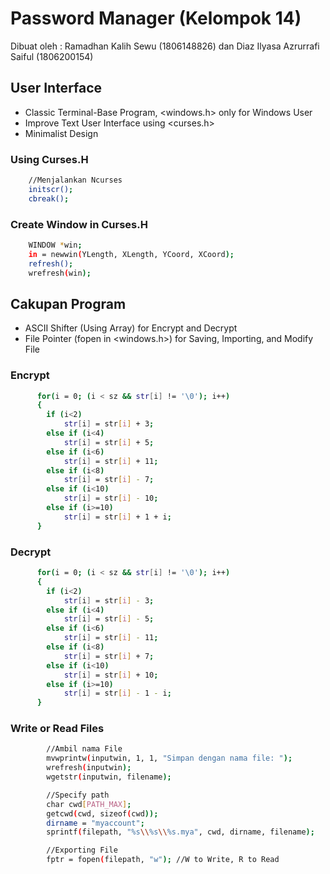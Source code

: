 # Password Manager (Kelompok 14)

Dibuat oleh :
Ramadhan Kalih Sewu (1806148826) dan
Diaz Ilyasa Azrurrafi Saiful (1806200154)

## User Interface
- Classic Terminal-Base Program, <windows.h> only for Windows User
- Improve Text User Interface using <curses.h>
- Minimalist Design

### Using Curses.H
```bash
    //Menjalankan Ncurses
    initscr();
    cbreak();
```

### Create Window in Curses.H
```bash
    WINDOW *win;
    in = newwin(YLength, XLength, YCoord, XCoord);
    refresh();
    wrefresh(win);
```

## Cakupan Program
- ASCII Shifter (Using Array) for Encrypt and Decrypt
- File Pointer (fopen in <windows.h>) for Saving, Importing, and Modify File

### Encrypt
```bash
      for(i = 0; (i < sz && str[i] != '\0'); i++)
      {
        if (i<2)
            str[i] = str[i] + 3;
        else if (i<4)
            str[i] = str[i] + 5;
        else if (i<6)
            str[i] = str[i] + 11;
        else if (i<8)
            str[i] = str[i] - 7;
        else if (i<10)
            str[i] = str[i] - 10;
        else if (i>=10)
            str[i] = str[i] + 1 + i;
      }
```

### Decrypt
```bash
      for(i = 0; (i < sz && str[i] != '\0'); i++)
      {
        if (i<2)
            str[i] = str[i] - 3;
        else if (i<4)
            str[i] = str[i] - 5;
        else if (i<6)
            str[i] = str[i] - 11;
        else if (i<8)
            str[i] = str[i] + 7;
        else if (i<10)
            str[i] = str[i] + 10;
        else if (i>=10)
            str[i] = str[i] - 1 - i;
      }
```

### Write or Read Files
```bash
        //Ambil nama File
        mvwprintw(inputwin, 1, 1, "Simpan dengan nama file: ");
        wrefresh(inputwin);
        wgetstr(inputwin, filename);

        //Specify path
        char cwd[PATH_MAX];
        getcwd(cwd, sizeof(cwd));
        dirname = "myaccount";
        sprintf(filepath, "%s\\%s\\%s.mya", cwd, dirname, filename);

        //Exporting File
        fptr = fopen(filepath, "w"); //W to Write, R to Read
 ```
